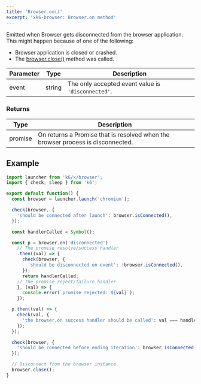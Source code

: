 ```yaml
---
title: 'Browser.on()'
excerpt: 'xk6-browser: Browser.on method'
---
```


<BrowserCompatibility/>

Emitted when Browser gets disconnected from the browser application. This might happen because of one of the following:

* Browser application is closed or crashed.
* The [browser.close()](/javascript-api/xk6-browser/browser/browser-close) method was called.

| Parameter | Type   | Description                                        |
| --------- | ------ | -------------------------------------------------- |
| event     | string | The only accepted event value is `'disconnected'`. |

### Returns

| Type    | Description                                                                     |
| ------- | ------------------------------------------------------------------------------- |
| promise | On returns a Promise that is resolved when the browser process is disconnected. |

## Example

<!-- eslint-skip -->

```javascript
import launcher from 'k6/x/browser';
import { check, sleep } from 'k6';

export default function() {
  const browser = launcher.launch('chromium');

  check(browser, {
    'should be connected after launch': browser.isConnected(),
  });

  const handlerCalled = Symbol();

  const p = browser.on('disconnected')
    // The promise resolve/success handler
    .then((val) => {
      check(browser, {
        'should be disconnected on event': !browser.isConnected(),
      });
      return handlerCalled;
    // The promise reject/failure handler
    }, (val) => {
      console.error(`promise rejected: ${val}`);
    });

  p.then((val) => {
    check(val, {
      'the browser.on success handler should be called': val === handlerCalled,
    });
  });

  check(browser, {
    'should be connected before ending iteration': browser.isConnected(),
  });

  // Disconnect from the browser instance.
  browser.close();
}
```
